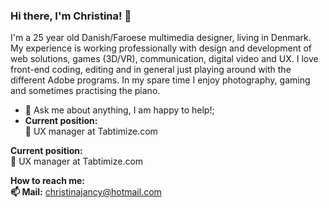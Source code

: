 ### Hi there, I'm Christina! 👋

I'm a 25 year old Danish/Faroese multimedia designer, living in Denmark. 
My experience is working professionally with design and development of web solutions, games (3D/VR), communication, digital video and UX. 
I love front-end coding, editing and in general just playing around with the different Adobe programs. 
In my spare time I enjoy photography, gaming and sometimes practising the piano.

<ul>
  <li> 💬 Ask me about anything, I am happy to help!;
  </li>
  <li><b>Current position:</b>
<br> 
🔭 UX manager at Tabtimize.com
   </li>
  </ul>
<b>Current position:</b>
<br> 
🔭 UX manager at Tabtimize.com

<b>How to reach me:</b>
<br>
<b>📫 Mail:</b> christinajancy@hotmail.com

<!--
**ChristinaJancy/christinajancy** is a ✨ _special_ ✨ repository because its `README.md` (this file) appears on your GitHub profile.

Here are some ideas to get you started:

- 🔭 I’m currently working on ...
- 🌱 I’m currently learning ...
- 👯 I’m looking to collaborate on ...
- 🤔 I’m looking for help with ...
- 💬 Ask me about ...
- 📫 How to reach me: ...
- 😄 Pronouns: ...
- ⚡ Fun fact: ...
-->
